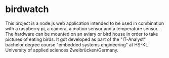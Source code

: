 # birdwatch

This project is a node.js web application intended to be used in combination with a raspberry pi, a camera, a motion sensor and a temperature sensor. The hardware can be mounted on an aviary or bird house in order to take pictures of eating birds. It got developed as part of the "IT-Analyst" bachelor degree course "embedded systems engineering" at HS-KL University of applied sciences Zweibrücken/Germany.
